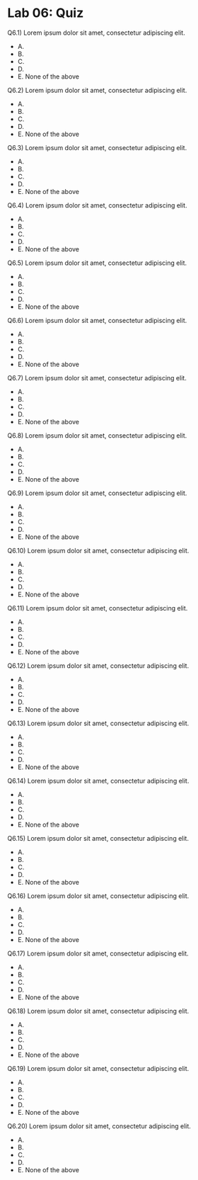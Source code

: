 # Lab 06: Quiz

Q6.1) Lorem ipsum dolor sit amet, consectetur adipiscing elit.

- A.
- B.
- C.
- D.
- E. None of the above

Q6.2) Lorem ipsum dolor sit amet, consectetur adipiscing elit.

- A.
- B.
- C.
- D.
- E. None of the above

Q6.3) Lorem ipsum dolor sit amet, consectetur adipiscing elit.

- A.
- B.
- C.
- D.
- E. None of the above

Q6.4) Lorem ipsum dolor sit amet, consectetur adipiscing elit.

- A.
- B.
- C.
- D.
- E. None of the above

Q6.5) Lorem ipsum dolor sit amet, consectetur adipiscing elit.

- A.
- B.
- C.
- D.
- E. None of the above

Q6.6) Lorem ipsum dolor sit amet, consectetur adipiscing elit.

- A.
- B.
- C.
- D.
- E. None of the above

Q6.7) Lorem ipsum dolor sit amet, consectetur adipiscing elit.

- A.
- B.
- C.
- D.
- E. None of the above

Q6.8) Lorem ipsum dolor sit amet, consectetur adipiscing elit.

- A.
- B.
- C.
- D.
- E. None of the above

Q6.9) Lorem ipsum dolor sit amet, consectetur adipiscing elit.

- A.
- B.
- C.
- D.
- E. None of the above

Q6.10) Lorem ipsum dolor sit amet, consectetur adipiscing elit.

- A.
- B.
- C.
- D.
- E. None of the above

Q6.11) Lorem ipsum dolor sit amet, consectetur adipiscing elit.

- A.
- B.
- C.
- D.
- E. None of the above

Q6.12) Lorem ipsum dolor sit amet, consectetur adipiscing elit.

- A.
- B.
- C.
- D.
- E. None of the above

Q6.13) Lorem ipsum dolor sit amet, consectetur adipiscing elit.

- A.
- B.
- C.
- D.
- E. None of the above

Q6.14) Lorem ipsum dolor sit amet, consectetur adipiscing elit.

- A.
- B.
- C.
- D.
- E. None of the above

Q6.15) Lorem ipsum dolor sit amet, consectetur adipiscing elit.

- A.
- B.
- C.
- D.
- E. None of the above

Q6.16) Lorem ipsum dolor sit amet, consectetur adipiscing elit.

- A.
- B.
- C.
- D.
- E. None of the above

Q6.17) Lorem ipsum dolor sit amet, consectetur adipiscing elit.

- A.
- B.
- C.
- D.
- E. None of the above

Q6.18) Lorem ipsum dolor sit amet, consectetur adipiscing elit.

- A.
- B.
- C.
- D.
- E. None of the above

Q6.19) Lorem ipsum dolor sit amet, consectetur adipiscing elit.

- A.
- B.
- C.
- D.
- E. None of the above

Q6.20) Lorem ipsum dolor sit amet, consectetur adipiscing elit.

- A.
- B.
- C.
- D.
- E. None of the above
